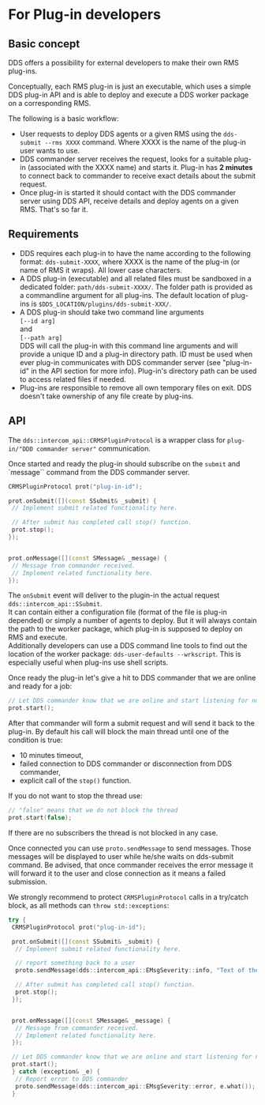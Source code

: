 # For Plug-in developers

## Basic concept

DDS offers a possibility for external developers to make their own RMS plug-ins.

Conceptually, each RMS plug-in is just an executable, which uses a simple DDS plug-in API and is able to deploy and execute a DDS worker package on a corresponding RMS.

The following is a basic workflow:

- User requests to deploy DDS agents or a given RMS using the `dds-submit --rms XXXX` command. Where XXXX is the name of the plug-in user wants to use.
- DDS commander server receives the request, looks for a suitable plug-in (associated with the XXXX name) and starts it. Plug-in has **2 minutes** to connect back to commander to receive exact details about the submit request.
- Once plug-in is started it should contact with the DDS commander server using DDS API, receive details and deploy agents on a given RMS. That's so far it.

## Requirements

- DDS requires each plug-in to have the name according to the following format: `dds-submit-XXXX`, where XXXX is the name of the plug-in (or name of RMS it wraps). All lower case characters.
- A DDS plug-in (executable) and all related files must be sandboxed in a dedicated folder: `path/dds-submit-XXXX/`. The folder path is provided as a commandline argument for all plug-ins. The default location of plug-ins is `$DDS_LOCATION/plugins/dds-submit-XXX/`.
- A DDS plug-in should take two command line arguments  
`[--id arg]`  
and  
`[--path arg]`  
DDS will call the plug-in with this command line arguments and will provide a unique ID and a plug-in directory path. ID must be used when ever plug-in communicates with DDS commander server (see "plug-in-id" in the API section for more info). Plug-in's directory path can be used to access related files if needed.
- Plug-ins are responsible to remove all own temporary files on exit. DDS doesn't take ownership of any file create by plug-ins.

## API

The `dds::intercom_api::CRMSPluginProtocol` is a wrapper class for `plug-in/"DDD commander server"` communication.

Once started and ready the plug-in should subscribe on the `submit` and `message`` command from the DDS commander server.

```cpp
CRMSPluginProtocol prot("plug-in-id");

prot.onSubmit([](const SSubmit& _submit) {
 // Implement submit related functionality here.

 // After submit has completed call stop() function.
 prot.stop();
});


prot.onMessage([](const SMessage& _message) {
 // Message from commander received.
 // Implement related functionality here.
});
```

The `onSubmit` event will deliver to the plugin-in the actual request `dds::intercom_api::SSubmit`.  
It can contain either a configuration file (format of the file is plug-in depended) or simply a number of agents to deploy. But it will always contain the path to the worker package, which plug-in is supposed to deploy on RMS and execute.  
Additionally developers can use a DDS command line tools to find out the location of the worker package: `dds-user-defaults --wrkscript`. This is especially useful when plug-ins use shell scripts.

Once ready the plug-in let's give a hit to DDS commander that we are online and ready for a job:

```cpp
// Let DDS commander know that we are online and start listening for notifications.
prot.start();
```

After that commander will form a submit request and will send it back to the plug-in. By default his call will block the main thread until one of the condition is true:

- 10 minutes timeout,
- failed connection to DDS commander or disconnection from DDS commander,
- explicit call of the `stop()` function.

If you do not want to stop the thread use:

```cpp
// "false" means that we do not block the thread
prot.start(false);
```

If there are no subscribers the thread is not blocked in any case.

Once connected you can use `proto.sendMessage` to send messages. Those messages will be displayed to user while he/she waits on dds-submit command. Be advised, that once commander receives the error message it will forward it to the user and close connection as it means a failed submission.

We strongly recommend to protect `CRMSPluginProtocol` calls in a try/catch block, as all methods can `throw std::exceptions`:

```cpp
try {
 CRMSPluginProtocol prot("plug-in-id");

 prot.onSubmit([](const SSubmit& _submit) {
  // Implement submit related functionality here.

  // report something back to a user
  proto.sendMessage(dds::intercom_api::EMsgSeverity::info, "Text of the info message");

  // After submit has completed call stop() function.
  prot.stop();
 });


 prot.onMessage([](const SMessage& _message) {
  // Message from commander received.
  // Implement related functionality here.
 });

 // Let DDS commander know that we are online and start listening for notifications
 prot.start();
 } catch (exception& _e) {
  // Report error to DDS commander
  proto.sendMessage(dds::intercom_api::EMsgSeverity::error, e.what());
 }
```
